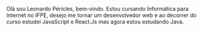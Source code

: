 Olá sou Leonardo Péricles, bem-vindo.
Estou cursando Informática para Internet no IFPE, desejo me tornar um desenvolvedor web e ao decorrer 
do curso estudei JavaScript e React.Js mas agora estou estudando Java.
